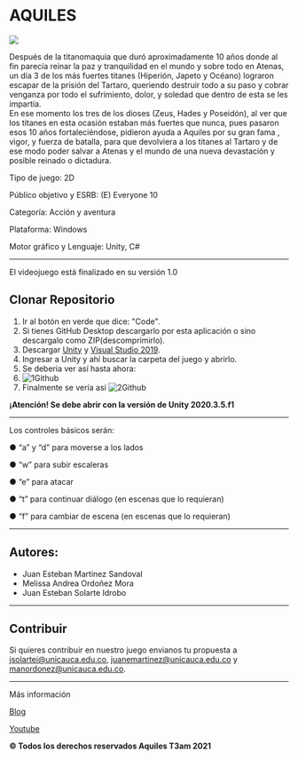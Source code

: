 # AQUILES
![](https://i.ibb.co/LvBKwBf/Whats-App-Image-2021-09-27-at-5-22-09-PM.jpg)


Después de la titanomaquia que duró aproximadamente 10 años donde al fin parecía reinar  la paz y tranquilidad en el mundo y sobre todo en Atenas, un día 3 de los más fuertes titanes (Hiperión, Japeto y Océano) lograron escapar de la prisión del Tartaro, queriendo destruir  todo a su paso y cobrar venganza por todo el sufrimiento, dolor, y soledad que dentro de esta  se les impartía.  
En ese momento los tres de los dioses (Zeus, Hades y Poseidón), al ver que los titanes en  esta ocasión estaban más fuertes que nunca, pues pasaron esos 10 años fortaleciéndose,  pidieron ayuda a Aquiles por su gran fama , vigor, y fuerza de batalla, para que devolviera a  los titanes al Tartaro y de ese modo poder salvar a Atenas y el mundo de una nueva  devastación y posible reinado o dictadura.

Tipo de juego: 2D 

Público objetivo y ESRB: (E) Everyone 10

Categoría: Acción y aventura

Plataforma: Windows

Motor gráfico y Lenguaje: Unity, C# 
***
El videojuego está finalizado en su versión 1.0

## Clonar Repositorio
1. Ir al botón en verde que dice: "Code".
2. Si tienes GitHub Desktop descargarlo por esta aplicación o sino descargalo como ZIP(descomprimirlo). 
3. Descargar [Unity](https://unity3d.com/es/get-unity/download) y [Visual Studio 2019](https://visualstudio.microsoft.com/es/downloads/).
4. Ingresar a Unity y ahí buscar la carpeta del juego y abrirlo.
5. Se deberia ver así hasta ahora: 
6. ![1Github](https://user-images.githubusercontent.com/79621213/136135529-14e7dd1f-c545-4d8d-adb4-218da368cdab.png)
7. Finalmente se vería así ![2Github](https://user-images.githubusercontent.com/79621213/136135652-c8f28caf-e81d-476e-8f3c-8086a897dbde.png)

 **¡Atención! Se debe abrir con la versión de Unity 2020.3.5.f1**
***
Los controles básicos serán:

 ● “a” y “d” para moverse a los lados 

 ● “w” para subir escaleras

 ● “e” para atacar

 ● “t” para continuar diálogo (en escenas que lo requieran)

 ● “f” para cambiar de escena (en escenas que lo requieran)
 
 ---
 ## Autores:
 * Juan Esteban Martinez Sandoval
 * Melissa Andrea Ordoñez Mora
 * Juan Esteban Solarte Idrobo
 ---
 
  ## Contribuir
 Si quieres contribuir en nuestro juego envianos tu propuesta a jsolartei@unicauca.edu.co, juanemartinez@unicauca.edu.co y manordonez@unicauca.edu.co.
 
 ---
 Más información

 [Blog](https://aquiles.hashnode.dev/)
 
 [Youtube](https://www.youtube.com/channel/UCIHkukj_vZfuiFJvjwCYjjg/featured)
 
 
**© Todos los derechos reservados Aquiles T3am 2021**
